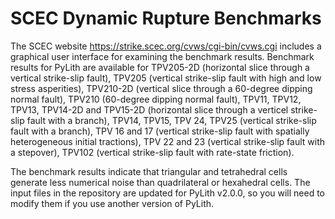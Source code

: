 # SCEC Dynamic Rupture Benchmarks

The SCEC website <https://strike.scec.org/cvws/cgi-bin/cvws.cgi> includes a graphical user interface for examining the benchmark results.
Benchmark results for PyLith are available for TPV205-2D (horizontal slice through a vertical strike-slip fault), TPV205 (vertical strike-slip fault with high and low stress asperities), TPV210-2D (vertical slice through a 60-degree dipping normal fault), TPV210 (60-degree dipping normal fault), TPV11, TPV12, TPV13, TPV14-2D and TPV15-2D (horizontal slice through a verticel strike-slip fault with a branch), TPV14, TPV15, TPV 24, TPV25 (vertical strike-slip fault with a branch), TPV 16 and 17 (vertical strike-slip fault with spatially heterogeneous initial tractions), TPV 22 and 23 (vertical strike-slip fault with a stepover), TPV102 (vertical strike-slip fault with rate-state friction).

The benchmark results indicate that triangular and tetrahedral cells generate less numerical noise than quadrilateral or hexahedral cells.
The input files in the repository are updated for PyLith v2.0.0, so you will need to modify them if you use another version of PyLith.
